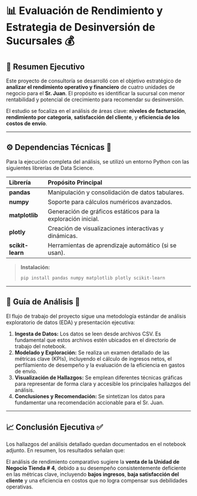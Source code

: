 # 📊 Evaluación de Rendimiento y Estrategia de Desinversión de Sucursales 💰

## 📝 Resumen Ejecutivo

Este proyecto de consultoría se desarrolló con el objetivo estratégico de **analizar el rendimiento operativo y financiero** de cuatro unidades de negocio para el **Sr. Juan**. El propósito es identificar la sucursal con menor rentabilidad y potencial de crecimiento para recomendar su desinversión.

El estudio se focaliza en el análisis de áreas clave: **niveles de facturación**, **rendimiento por categoría**, **satisfacción del cliente**, y **eficiencia de los costos de envío**.

***

## ⚙️ Dependencias Técnicas 🐍

Para la ejecución completa del análisis, se utilizó un entorno Python con las siguientes librerías de Data Science.

| Librería | Propósito Principal |
| :--- | :--- |
| **pandas** | Manipulación y consolidación de datos tabulares. |
| **numpy** | Soporte para cálculos numéricos avanzados. |
| **matplotlib** | Generación de gráficos estáticos para la exploración inicial. |
| **plotly** | Creación de visualizaciones interactivas y dinámicas. |
| **scikit-learn** | Herramientas de aprendizaje automático (si se usan). |

> **Instalación:**
> ```bash
> pip install pandas numpy matplotlib plotly scikit-learn
> ```

***

## 🚀 Guía de Análisis 🧭

El flujo de trabajo del proyecto sigue una metodología estándar de análisis exploratorio de datos (EDA) y presentación ejecutiva:

1.  **Ingesta de Datos:** Los datos se leen desde archivos CSV. Es fundamental que estos archivos estén ubicados en el directorio de trabajo del notebook.
2.  **Modelado y Exploración:** Se realiza un examen detallado de las métricas clave (KPIs), incluyendo el cálculo de ingresos netos, el perfilamiento de desempeño y la evaluación de la eficiencia en gastos de envío.
3.  **Visualización de Hallazgos:** Se emplean diferentes técnicas gráficas para representar de forma clara y accesible los principales hallazgos del análisis.
4.  **Conclusiones y Recomendación:** Se sintetizan los datos para fundamentar una recomendación accionable para el Sr. Juan.

***

## 📈 Conclusión Ejecutiva ✅

Los hallazgos del análisis detallado quedan documentados en el notebook adjunto. En resumen, los resultados señalan que:

El análisis de rendimiento comparativo sugiere la **venta de la Unidad de Negocio Tienda # 4**, debido a su desempeño consistentemente deficiente en las métricas clave, incluyendo **bajos ingresos**, **baja satisfacción del cliente** y una eficiencia en costos que no logra compensar sus debilidades operativas.
